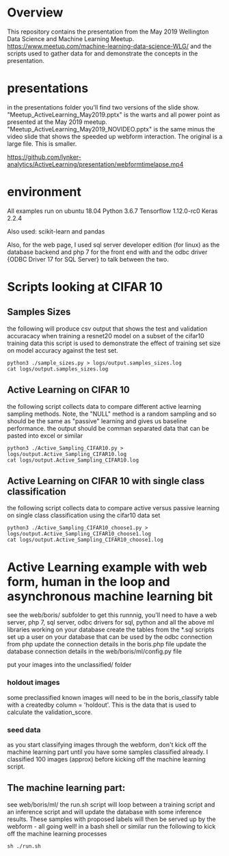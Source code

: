 # Overview

This repository contains the presentation from the May 2019 Wellington Data Science and Machine Learning Meetup. https://www.meetup.com/machine-learning-data-science-WLG/
and the scripts used to gather data for and demonstrate the concepts in the presentation.

# presentations

in the presentations folder you'll find two versions of the slide show.
"Meetup_ActiveLearning_May2019.pptx" is the warts and all power point as presented at the May 2019 meetup.
"Meetup_ActiveLearning_May2019_NOVIDEO.pptx" is the same minus the video slide that shows the speeded up webform interaction. The original is a large file. This is smaller.


https://github.com/lynker-analytics/ActiveLearning/presentation/webformtimelapse.mp4

# environment
All examples run on 
ubuntu 18.04
Python 3.6.7
Tensorflow 1.12.0-rc0
Keras 2.2.4

Also used: scikit-learn and pandas

Also, for the web page, I used sql server developer edition (for linux) as the database backend and php 7 for the front end with and the odbc driver {ODBC Driver 17 for SQL Server} to talk between the two.

# Scripts looking at CIFAR 10
##  Samples Sizes
the following will produce csv output that shows the test and validation accuracacy when training a resnet20 model on a subset of the cifar10 training data
this script is used to demonstrate the effect of training set size on model accuracy against the test set.
```
python3 ./sample_sizes.py > logs/output.samples_sizes.log
cat logs/output.samples_sizes.log
```

##  Active Learning on CIFAR 10
the following script collects data to compare different active learning sampling methods. Note, the "NULL" method is a random sampling and so should be the same as "passive" learning and gives us baseline performance.
the output should be comman separated data that can be pasted into excel or similar
```
python3 ./Active_Sampling_CIFAR10.py > logs/output.Active_Sampling_CIFAR10.log
cat logs/output.Active_Sampling_CIFAR10.log
```

##  Active Learning on CIFAR 10 with single class classification
the following script collects data to compare active versus passive learning on single class classification using the cifar10 data set
```
python3 ./Active_Sampling_CIFAR10_choose1.py > logs/output.Active_Sampling_CIFAR10_choose1.log
cat logs/output.Active_Sampling_CIFAR10_choose1.log
```

# Active Learning example with web form, human in the loop and asynchronous machine learning bit
see the web/boris/ subfolder
to get this runnnig, you'll need to have
a web server, php 7, sql server, odbc drivers for sql, python and all the above ml libraries working
on your database create the tables from the *.sql scripts
set up a user on your database that can be used by the odbc connection from php
update the connection details in the boris.php file
update the database connection details in the web/boris/ml/config.py file

put your images into the unclassified/ folder

### holdout images
some preclassified known images will need to be in the boris_classify table with a createdby column = 'holdout'.  This is the data that is used to calculate the validation_score.

### seed data
as you start classifying images through the webform, don't kick off the machine learning part until you have some samples classified already. I classified 100 images (approx) before kicking off the machine learning script.


## The machine learning part:
see web/boris/ml/
the run.sh script will loop between a training script and an inference script and will update the database with some inference results. These samples with proposed labels will then be served up by the webform - all going well! 
in a bash shell or similar run the following to kick off the machine learning processes
```
sh ./run.sh
```
